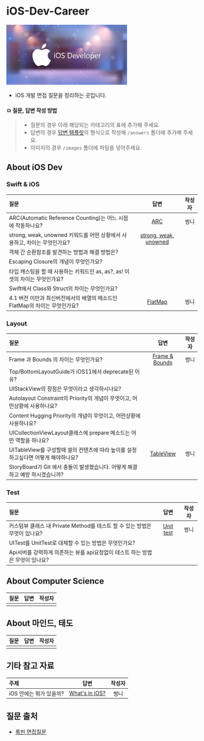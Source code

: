 # iOS-Dev-Career

![apple_ios_developer](/images/apple_ios_developer.jpg)

- iOS 개발 면접 질문을 정리하는 곳입니다.

#### ㅁ 질문, 답변 작성 방법

> - 질문의 경우 아래 해당되는 카테고리의 표에 추가해 주세요.
> - 답변의 경우 [답변 템플릿](Answer_Template.md)의 형식으로 작성해 `/answers` 폴더에 추가해 주세요.
> - 이미지의 경우 `/images` 폴더에 파일을 넣어주세요.

## About iOS Dev

### Swift & iOS

| 질문                                                                          |                      답변                      | 작성자 |
| :---------------------------------------------------------------------------- | :--------------------------------------------: | :----: |
| ARC(Automatic Reference Counting)는 어느 시점에 작동하나요?                   |             [ARC](/answers/arc.md)             |  썽니  |
| strong, weak, unowned 키워드를 어떤 상황에서 사용하고, 차이는 무엇인가요?     | [strong, weak, unowned](/answers/reference.md) |        |
| 객체 간 순환참조를 발견하는 방법과 해결 방법은?                               |                                                |        |
| Escaping Closure의 개념이 무엇인가요?                                         |                                                |        |
| 타입 캐스팅을 할 때 사용하는 키워드인 as, as?, as! 이 셋의 차이는 무엇인가요? |                                                |        |
| Swift에서 Class와 Struct의 차이는 무엇인가요?                                 |                                                |        |
| 4.1 버전 미만과 최신버전에서의 배열의 메소드인 FlatMap의 차이는 무엇인가요?   |             [FlatMap](flatmap.md)              |  썽니  |

### Layout

| 질문                                                                               |                    답변                    | 작성자 |
| :--------------------------------------------------------------------------------- | :----------------------------------------: | :----: |
| Frame 과 Bounds 의 차이는 무엇인가요?                                              | [Frame & Bounds](/answers/frame_bounds.md) |  썽니  |
| Top/BottomLayoutGuide가 iOS11에서 deprecate된 이유?                                |                                            |        |
| UIStackView의 장점은 무엇이라고 생각하시나요?                                      |                                            |        |
| Autolayout Constraint의 Priority의 개념이 무엇이고, 어떤상황에 사용하나요?         |                                            |        |
| Content Hugging Priority의 개념이 무엇이고, 어떤상황에 사용하나요?                 |                                            |        |
| UICollectionViewLayout클래스에 prepare 메소드는 어떤 역할을 하나요?                |                                            |        |
| UITableView를 구성할때 셀의 컨텐츠에 따라 높이를 설정하고싶다면 어떻게 해야하나요? |  [TableView](answers/tableview_height.md)  |  썽니  |
| StoryBoard가 Git 에서 충돌이 발생했습니다. 어떻게 해결하고 예방 하시겠습니까?      |                                            |        |

### Test

| 질문                                                                           |                    답변                    | 작성자 |
| :----------------------------------------------------------------------------- | :----------------------------------------: | :----: |
| 커스텀뷰 클래스 내 Private Method를 테스트 할 수 있는 방법은 무엇이 있나요?    | [Unit test](answers/test_privatemethod.md) |  썽니  |
| UITest를 UnitTest로 대체할 수 있는 방법은 무엇인가요?                          |                                            |        |
| Api서버를 강력하게 의존하는 뷰를 api요청없이 테스트 하는 방법은 무엇이 있나요? |                                            |        |

## About Computer Science

| 질문 | 답변 | 작성자 |
| :--- | :--: | :----: |
|      |      |        |

## About 마인드, 태도

| 질문 | 답변 | 작성자 |
| :--- | :--: | :----: |
|      |      |        |

## 기타 참고 자료

| 주제                    |                   답변                    | 작성자 |
| :---------------------- | :---------------------------------------: | :----: |
| iOS 안에는 뭐가 있을까? | [What's in iOS?](answers/whats_in_ios.md) |  썽니  |

## 질문 출처

- [룩핀 면접질문](https://medium.com/lookpin-engineering/ios-%EA%B0%9C%EB%B0%9C%EC%9E%90-%EB%A9%B4%EC%A0%91-%EC%A7%88%EB%AC%B8%EB%A6%AC%EC%8A%A4%ED%8A%B8-b92350a91c1b)
